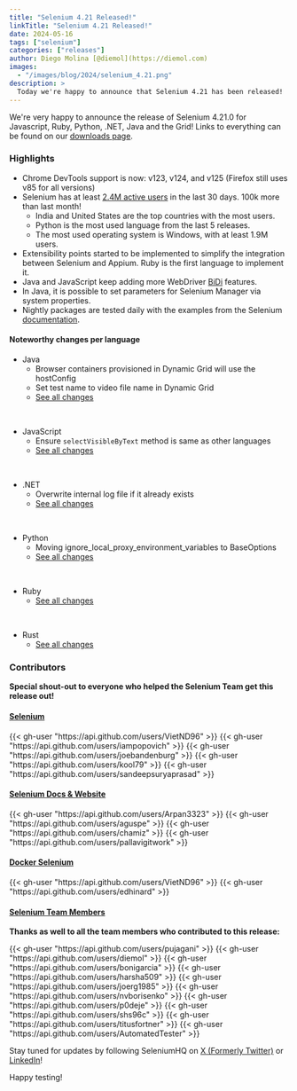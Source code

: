 ```yaml
---
title: "Selenium 4.21 Released!"
linkTitle: "Selenium 4.21 Released!"
date: 2024-05-16
tags: ["selenium"]
categories: ["releases"]
author: Diego Molina [@diemol](https://diemol.com)
images:
  - "/images/blog/2024/selenium_4.21.png"
description: >
  Today we're happy to announce that Selenium 4.21 has been released!
---
```


We're very happy to announce the release of Selenium 4.21.0 for 
Javascript, Ruby, Python, .NET, Java and the Grid!
Links to everything can be found on our [downloads page][downloads].

### Highlights

  * Chrome DevTools support is now: v123, v124, and v125 (Firefox still uses v85 for all versions)
  * Selenium has at least [2.4M active users](https://plausible.io/manager.selenium.dev) in the last 30 days. 100k more than last month!
    * India and United States are the top countries with the most users.
    * Python is the most used language from the last 5 releases.
    * The most used operating system is Windows, with at least 1.9M users.
  * Extensibility points started to be implemented to simplify the integration between Selenium and Appium. Ruby is the first language to implement it. 
  * Java and JavaScript keep adding more WebDriver [BiDi] features.
  * In Java, it is possible to set parameters for Selenium Manager via system properties.
  * Nightly packages are tested daily with the examples from the Selenium [documentation](/documentation). 


#### Noteworthy changes per language

  * Java 
    * Browser containers provisioned in Dynamic Grid will use the hostConfig
    * Set test name to video file name in Dynamic Grid
    * [See all changes](https://github.com/SeleniumHQ/selenium/blob/trunk/java/CHANGELOG)


  <br>
  
  * JavaScript
    * Ensure `selectVisibleByText` method is same as other languages
    * [See all changes](https://github.com/SeleniumHQ/selenium/blob/trunk/javascript/node/selenium-webdriver/CHANGES.md)
  
  <br>
  
  * .NET
    * Overwrite internal log file if it already exists
    * [See all changes](https://github.com/SeleniumHQ/selenium/blob/trunk/dotnet/CHANGELOG)

  <br>
  
  * Python
    * Moving ignore_local_proxy_environment_variables to BaseOptions
    * [See all changes](https://github.com/SeleniumHQ/selenium/blob/trunk/py/CHANGES)

  <br>
  
  * Ruby
    * [See all changes](https://github.com/SeleniumHQ/selenium/blob/trunk/rb/CHANGES)


  <br>

  * Rust
    * [See all changes](https://github.com/SeleniumHQ/selenium/blob/trunk/rust/CHANGELOG.md)



### Contributors

**Special shout-out to everyone who helped the Selenium Team get this release out!**

#### [Selenium](https://github.com/SeleniumHQ/selenium)

<div class="d-flex justify-content-center">
  <div class="col-11 p-4 bg-transparent">
    <div class="row justify-content-center">
{{< gh-user "https://api.github.com/users/VietND96" >}}
{{< gh-user "https://api.github.com/users/iampopovich" >}}
{{< gh-user "https://api.github.com/users/joebandenburg" >}}
{{< gh-user "https://api.github.com/users/kool79" >}}
{{< gh-user "https://api.github.com/users/sandeepsuryaprasad" >}}
    </div>
  </div>
</div>


#### [Selenium Docs & Website](https://github.com/SeleniumHQ/seleniumhq.github.io)

<div class="row justify-content-center">
  <div class="col-11 p-4 bg-transparent">
    <div class="row justify-content-center">
{{< gh-user "https://api.github.com/users/Arpan3323" >}}
{{< gh-user "https://api.github.com/users/aguspe" >}}
{{< gh-user "https://api.github.com/users/chamiz" >}}
{{< gh-user "https://api.github.com/users/pallavigitwork" >}}
    </div>
  </div>
</div>

#### [Docker Selenium](https://github.com/SeleniumHQ/docker-selenium)

<div class="row justify-content-center">
  <div class="col-11 p-4 bg-transparent">
    <div class="row justify-content-center">
{{< gh-user "https://api.github.com/users/VietND96" >}}
{{< gh-user "https://api.github.com/users/edhinard" >}}
    </div>
  </div>
</div>

#### [Selenium Team Members][team]

**Thanks as well to all the team members who contributed to this release:**

<div class="row justify-content-center">
  <div class="col-11 p-4 bg-transparent">
    <div class="row justify-content-center">
{{< gh-user "https://api.github.com/users/pujagani" >}}
{{< gh-user "https://api.github.com/users/diemol" >}}
{{< gh-user "https://api.github.com/users/bonigarcia" >}}
{{< gh-user "https://api.github.com/users/harsha509" >}}
{{< gh-user "https://api.github.com/users/joerg1985" >}}
{{< gh-user "https://api.github.com/users/nvborisenko" >}}
{{< gh-user "https://api.github.com/users/p0deje" >}}
{{< gh-user "https://api.github.com/users/shs96c" >}}
{{< gh-user "https://api.github.com/users/titusfortner" >}}
{{< gh-user "https://api.github.com/users/AutomatedTester" >}}
 </div>
  </div>
</div>

Stay tuned for updates by following SeleniumHQ on [X (Formerly Twitter)](https://twitter.com/seleniumhq) or [LinkedIn](https://www.linkedin.com/company/selenium/)!

Happy testing!

[downloads]: /downloads
[bindings]: /downloads#bindings
[team]: /project/structure
[BiDi]: https://github.com/w3c/webdriver-bidi
